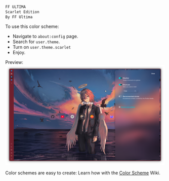 ```
FF ULTIMA
Scarlet Edition
By FF Ultima
```

To use this color scheme:
- Navigate to `about:config` page.
- Search for `user.theme`.
- Turn on `user.theme.scarlet`
- Enjoy.

Preview:
![preview](./preview.png)

Color schemes are easy to create: Learn how with the [Color Scheme](https://github.com/soulhotel/FF-ULTIMA/wiki/Create-a-Color-Scheme) Wiki.

